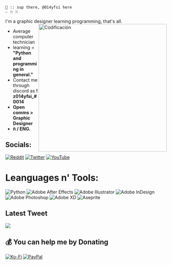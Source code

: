     👋 :: sup there, @014yfsi here                                                                                     ⎯⠀❐⠀⤬
I'm a graphic designer learning programming, that's all.
<img align="right" alt="Codificación" width="400" src="https://cdn.dribbble.com/users/2716461/screenshots/11013019/graphic_design_icon_-_animation_dribbble_gif.gif">

- Average computer technician
- learning = **"Python and programming in general."**
- Contact me through discord as **! z014yfsi_#0014**
- **Open comms > Graphic Designer**
- **ñ / ENG.**

## Socials:
[![Reddit](https://img.shields.io/badge/Reddit-%23FF4500.svg?logo=Reddit&logoColor=white)](https://reddit.com/user/014yfsi) [![Twitter](https://img.shields.io/badge/Twitter-%231DA1F2.svg?logo=Twitter&logoColor=white)](https://twitter.com/014yfsi) [![YouTube](https://img.shields.io/badge/YouTube-%23FF0000.svg?logo=YouTube&logoColor=white)](https://youtube.com/@UC_JncjpxD0Uebi2MTzLx9JQ) 

# Leanguages n' Tools:
![Python](https://img.shields.io/badge/python-3670A0?style=for-the-badge&logo=python&logoColor=ffdd54) ![Adobe After Effects](https://img.shields.io/badge/Adobe%20After%20Effects-9999FF.svg?style=for-the-badge&logo=Adobe%20After%20Effects&logoColor=white) ![Adobe Illustrator](https://img.shields.io/badge/adobeillustrator-%23FF9A00.svg?style=for-the-badge&logo=adobeillustrator&logoColor=white) ![Adobe InDesign](https://img.shields.io/badge/Adobe%20InDesign-49021F?style=for-the-badge&logo=adobeindesign&logoColor=white) ![Adobe Photoshop](https://img.shields.io/badge/adobephotoshop-%2331A8FF.svg?style=for-the-badge&logo=adobephotoshop&logoColor=white) ![Adobe XD](https://img.shields.io/badge/Adobe%20XD-470137?style=for-the-badge&logo=Adobe%20XD&logoColor=#FF61F6) ![Aseprite](https://img.shields.io/badge/Aseprite-FFFFFF?style=for-the-badge&logo=Aseprite&logoColor=#7D929E)

## Latest Tweet
[![](https://gtce.itsvg.in/api?username=014yfsi)](https://github.com/VishwaGauravIn/github-twitter-card-embed)


  ## **💰 You can help me by Donating**
  [![Ko-Fi](https://img.shields.io/badge/Ko--fi-F16061?style=for-the-badge&logo=ko-fi&logoColor=white)](https://ko-fi.com/014yfsi) [![PayPal](https://img.shields.io/badge/PayPal-00457C?style=for-the-badge&logo=paypal&logoColor=white)](https://paypal.me/014yfsi) 

